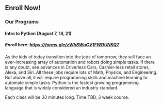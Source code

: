 ## Enroll Now!

### Our Programs
#### Intro to Python (August 7, 14, 21)
##### Enroll here: https://forms.gle/zWhSWuCV1FWDUNKQ7

As the kids of today transition into the jobs of tomorrow, they will face an ever-increasing array of automation and robots doing simple tasks. If there is any doubt, see advances in Driverless Cars, Cashier-less retail stores, Alexa, and Siri. All these jobs require lots of Math, Physics, and Engineering. But above all, it will require programming skills and machine learning to automate simple tasks. Python is the fastest growing programming language that is widely considered an industry standard.

Each class will be 30 minutes long. Time TBD, 3 week course.



    
